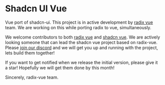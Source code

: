 # Shadcn UI Vue

Vue port of shadcn-ui.
This project is in active development by [radix vue](github.com/radix-vue/radix-vue) team. We are working on this while porting radix to vue, simultaneously.

We welcome contributors to both [radix vue](github.com/radix-vue/radix-vue) and [shadcn vue](github.com/radix-vue/shadcn-vue). We are actively looking someone that can lead the shadcn vue project based on radix-vue. Please [join our discord](https://discord.gg/dpf7BZY3) and we will get you up and running with the project, lets build them together!

If you want to get notified when we release the initial version, please give it a star! Hopefully we will get them done by this month!

Sincerely, radix-vue team.
